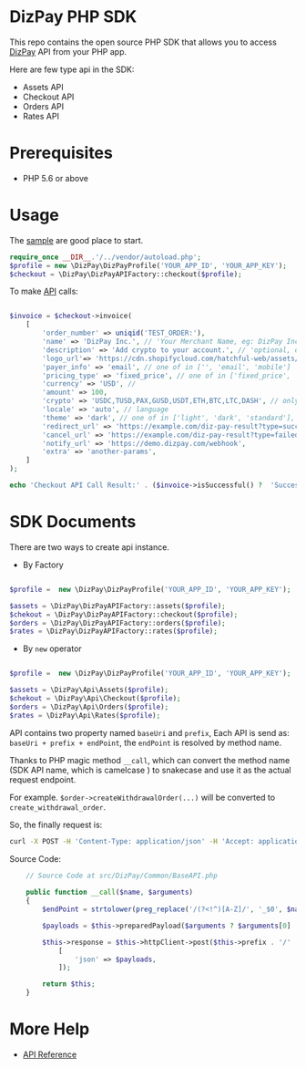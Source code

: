 
# DizPay PHP SDK


This repo contains the open source PHP SDK that allows you to access [DizPay](https://www.dizpay.com/) API from your PHP app.

Here are few type api in the SDK:

+ Assets API
+ Checkout API
+ Orders API
+ Rates API


# Prerequisites

+ PHP 5.6 or above


# Usage

The [sample](./sample) are good place to start. 

```php
require_once __DIR__.'/../vendor/autoload.php';
$profile = new \DizPay\DizPayProfile('YOUR_APP_ID', 'YOUR_APP_KEY');
$checkout = \DizPay\DizPayAPIFactory::checkout($profile);
```

To make [API](https://www.dizpay.com/en/docs) calls:

```php

$invoice = $checkout->invoice(
    [
        'order_number' => uniqid('TEST_ORDER:'),
        'name' => 'DizPay Inc.', // 'Your Merchant Name, eg: DizPay Inc.',
        'description' => 'Add crypto to your account.', // 'optional, default is: Add crypto to your {{ Domain or App Name }} account.',
        'logo_url'=> 'https://cdn.shopifycloud.com/hatchful-web/assets/c3a241ae6d1e03513dfed6f5061f4a4b.png',
        'payer_info' => 'email', // one of in ['', 'email', 'mobile']
        'pricing_type' => 'fixed_price', // one of in ['fixed_price', 'no_price'],
        'currency' => 'USD', //
        'amount' => 100,
        'crypto' => 'USDC,TUSD,PAX,GUSD,USDT,ETH,BTC,LTC,DASH', // only work when pricing_type => fixed_price
        'locale' => 'auto', // language
        'theme' => 'dark', // one of in ['light', 'dark', 'standard'],
        'redirect_url' => 'https://example.com/diz-pay-result?type=success', // on success, config in routes/web.php
        'cancel_url' => 'https://example.com/diz-pay-result?type=failed', // on failures.
        'notify_url' => 'https://demo.dizpay.com/webhook',
        'extra' => 'another-params',
    ]
);

echo 'Checkout API Call Result:' . ($invoice->isSuccessful() ?  'Successful' : 'Failed') .PHP_EOL . 'Response:' . $invoice;

```

# SDK Documents

There are two ways to create api instance.

+ By Factory
```php

$profile =  new \DizPay\DizPayProfile('YOUR_APP_ID', 'YOUR_APP_KEY');

$assets = \DizPay\DizPayAPIFactory::assets($profile);
$chekout = \DizPay\DizPayAPIFactory::checkout($profile);
$orders = \DizPay\DizPayAPIFactory::orders($profile);
$rates = \DizPay\DizPayAPIFactory::rates($profile);
```

+ By `new` operator
```php

$profile =  new \DizPay\DizPayProfile('YOUR_APP_ID', 'YOUR_APP_KEY');

$assets = \DizPay\Api\Assets($profile);
$chekout = \DizPay\Api\Checkout($profile);
$orders = \DizPay\Api\Orders($profile);
$rates = \DizPay\Api\Rates($profile);

``` 

API contains two property named `baseUri` and `prefix`, Each API is send as: `baseUri + prefix + endPoint`, the `endPoint` is resolved by method name.

Thanks to PHP magic method `__call`, which can convert the method name (SDK API name, which is camelcase ) to snakecase and use it as the actual request endpoint.

For example. `$order->createWithdrawalOrder(...)` will be converted to `create_withdrawal_order`.  

So, the finally request is:


```bash
curl -X POST -H 'Content-Type: application/json' -H 'Accept: application/json' -d <YOUR_FORM_DATA>  https://api.dizpay.com/v2/member/orders/create_withdrawal_order
```
Source Code: 

```php
    // Source Code at src/DizPay/Common/BaseAPI.php
    
    public function __call($name, $arguments)
    {
        $endPoint = strtolower(preg_replace('/(?<!^)[A-Z]/', '_$0', $name));

        $payloads = $this->preparedPayload($arguments ? $arguments[0] : []);

        $this->response = $this->httpClient->post($this->prefix . '/' . $endPoint,
            [
                'json' => $payloads,
            ]);

        return $this;
    }
```

# More Help

+ [API Reference](https://www.dizpay.com/en/docs)
